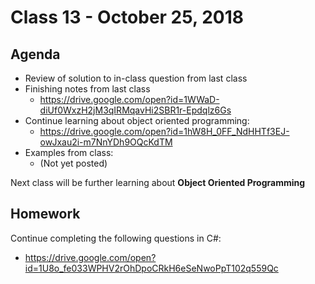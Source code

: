 # Class 13 - October 25, 2018

## Agenda

* Review of solution to in-class question from last class
* Finishing notes from last class
  * https://drive.google.com/open?id=1WWaD-diUf0WxzH2jM3qIRMqavHi2SBR1r-Epdqlz6Gs
* Continue learning about object oriented programming:
  * https://drive.google.com/open?id=1hW8H_0FF_NdHHTf3EJ-owJxau2i-m7NnYDh9OQcKdTM
* Examples from class:
  * (Not yet posted)


Next class will be further learning about **Object Oriented Programming**

## Homework

Continue completing the following questions in C#:
* https://drive.google.com/open?id=1U8o_fe033WPHV2rOhDpoCRkH6eSeNwoPpT102q559Qc